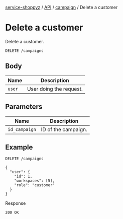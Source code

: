 [service-shoppyz](../../../../README.md) / [API](../README.md) / [campaign](./README.md) / Delete a customer

# Delete a customer

Delete a customer.

```text
DELETE /campaigns
```

## Body

| Name   | Description             |
|--------|-------------------------|
| `user` | User doing the request. | 

## Parameters

| Name          | Description         |
|---------------|---------------------|
| `id_campaign` | ID of the campaign. |

## Example

```text
DELETE /campaigns

{ 
  "user": {
    "id": 1,
    "workspaces": [5],
    "role": "customer"
  }
}
```

Response

```text
200 OK
```
